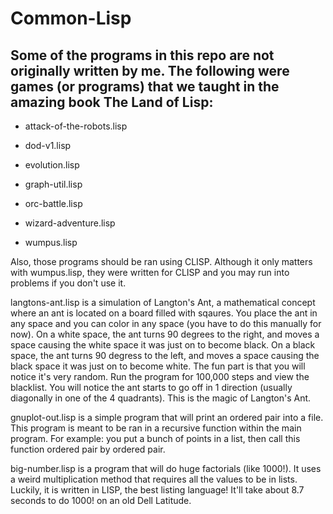 # Common-Lisp

## Some of the programs in this repo are not originally written by me. The following were games (or programs) that we taught in the amazing book The Land of Lisp:

* attack-of-the-robots.lisp

* dod-v1.lisp

* evolution.lisp

* graph-util.lisp

* orc-battle.lisp

* wizard-adventure.lisp

* wumpus.lisp

Also, those programs should be ran using CLISP. Although it only matters with wumpus.lisp, they were written for CLISP and you may run into problems if you don't use it.

langtons-ant.lisp is a simulation of Langton's Ant, a mathematical concept where an ant is located on a board filled with sqaures. You place the ant in any space and you can color in any space (you have to do this manually for now). On a white space, the ant turns 90 degrees to the right, and moves a space causing the white space it was just on to become black. On a black space, the ant turns 90 degress to the left, and moves a space causing the black space it was just on to become white. The fun part is that you will notice it's very random. Run the program for 100,000 steps and view the blacklist. You will notice the ant starts to go off in 1 direction (usually diagonally in one of the 4 quadrants). This is the magic of Langton's Ant. 

gnuplot-out.lisp is a simple program that will print an ordered pair into a file. This program is meant to be ran in a recursive function within the main program. For example: you put a bunch of points in a list, then call this function ordered pair by ordered pair.

big-number.lisp is a program that will do huge factorials (like 1000!). It uses a weird multiplication method that requires all the values to be in lists. Luckily, it is written in LISP, the best listing language! It'll take about 8.7 seconds to do 1000! on an old Dell Latitude. 
